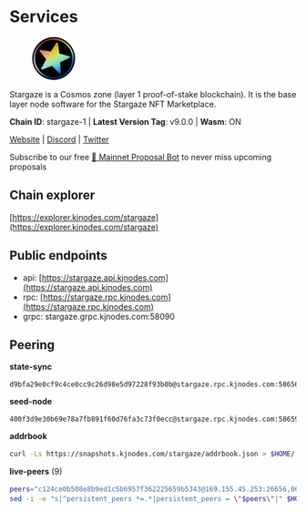 # Services

<figure><img src="https://raw.githubusercontent.com/kj89/cosmos-images/main/logos/stargaze.png" alt=""><figcaption></figcaption></figure>

Stargaze is a Cosmos zone (layer 1 proof-of-stake blockchain).  It is the base layer node software for the Stargaze NFT Marketplace.

**Chain ID**: stargaze-1 | **Latest Version Tag**: v9.0.0 | **Wasm**: ON

[Website](https://www.stargaze.zone) | [Discord](https://discord.gg/stargaze) | [Twitter](https://twitter.com/stargazezone)



Subscribe to our free [🤖 Mainnet Proposal Bot](https://t.me/kjnodes_proposal_bot) to never miss upcoming proposals


## Chain explorer
[https://explorer.kjnodes.com/stargaze](https://explorer.kjnodes.com/stargaze)

## Public endpoints

* api: [https://stargaze.api.kjnodes.com](https://stargaze.api.kjnodes.com)
* rpc: [https://stargaze.rpc.kjnodes.com](https://stargaze.rpc.kjnodes.com)
* grpc: stargaze.grpc.kjnodes.com:58090

## Peering

**state-sync**

```text
d9bfa29e0cf9c4ce0cc9c26d98e5d97228f93b0b@stargaze.rpc.kjnodes.com:58656
```

**seed-node**

```text
400f3d9e30b69e78a7fb891f60d76fa3c73f0ecc@stargaze.rpc.kjnodes.com:58659
```

**addrbook**
```bash
curl -Ls https://snapshots.kjnodes.com/stargaze/addrbook.json > $HOME/.starsd/config/addrbook.json
```

**live-peers** (9)
```bash
peers="c124ce0b508e8b9ed1c5b6957f362225659b5343@169.155.45.253:26656,06805bbbb45dbbcdadb963fda7f5b3733f331ebe@185.119.118.109:3000,6e5e6a674f41f7b1e6515ba735fbb836c0d89849@66.172.36.140:52656,4d5f5f3cf22a302041d262afbdb8592b8ad3e1a2@65.108.78.167:11956,dc3037694a6bb18c1d570bb4c6278323a9286de8@5.9.48.85:36656,d9bfa29e0cf9c4ce0cc9c26d98e5d97228f93b0b@65.109.88.38:58656,a323f1878a8c015aa170fc73a8c8c74d508aa01f@138.197.11.201:26656,22a5266cb18ea209d3725e561bd9d2d27ee81d50@195.3.223.96:26656,0d9c5b7b4361cacb7ec5b08b818358f9cf23034b@65.108.66.92:26656"
sed -i -e "s|^persistent_peers *=.*|persistent_peers = \"$peers\"|" $HOME/.starsd/config/config.toml
```
